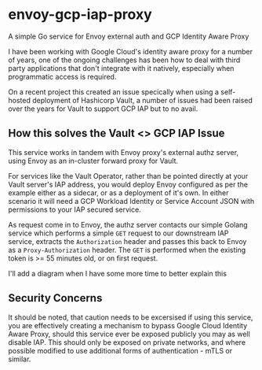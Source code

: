 # envoy-gcp-iap-proxy
A simple Go service for Envoy external auth and GCP Identity Aware Proxy

I have been working with Google Cloud's identity aware proxy for a number of years, one of the ongoing challenges has been how 
to deal with third party applications that don't integrate with it natively, especially when programmatic access is required. 

On a recent project this created an issue specically when using a self-hosted deployment of Hashicorp Vault, a number of issues had been 
raised over the years for Vault to support GCP IAP but to no avail.

## How this solves the Vault <> GCP IAP Issue
This service works in tandem with Envoy proxy's external authz server, using Envoy as an in-cluster forward proxy for Vault.

For services like the Vault Operator, rather than be pointed directly at your Vault server's IAP address, you would deploy Envoy configured
as per the example either as a sidecar, or as a deployment of it's own. In either scenario it will need a GCP Workload Identity or Service Account JSON
with permissions to your IAP secured service.

As request come in to Envoy, the authz server contacts our simple Golang service which performs a simple `GET` request to our downstream IAP service, extracts the
`Authorization` header and passes this back to Envoy as a `Proxy-Authorization` header. The `GET` is performed when the existing token is >= 55 minutes old, or on first
request.

I'll add a diagram when I have some more time to better explain this

## Security Concerns
It should be noted, that caution needs to be excersised if using this service, you are effectively creating a mechanism to bypass Google Cloud Identity Aware Proxy, should this service ever be exposed publicly you may as well disable IAP. This should only be exposed on private networks, and where possible modified to use additional forms of authentication - mTLS or similar.
